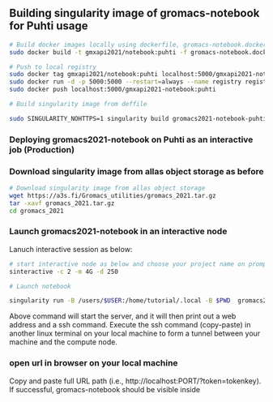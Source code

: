 ## Building singularity image of gromacs-notebook  for Puhti usage

```bash
# Build docker images locally using dockerfile, gromacs-notebook.dockerfile
sudo docker build -t gmxapi2021/notebook:puhti -f gromacs-notebook.dockerfile . 

# Push to local registry
sudo docker tag gmxapi2021/notebook:puhti localhost:5000/gmxapi2021-notebook:puhti
sudo docker run -d -p 5000:5000 --restart=always --name registry registry:2
sudo docker push localhost:5000/gmxapi2021-notebook:puhti

# Build singularity image from deffile

sudo SINGULARITY_NOHTTPS=1 singularity build gromacs2021-notebook-puhti.sif gromacs-notebook.deffile 

```


### Deploying gromacs2021-notebook on Puhti as an interactive job (Production)

### Download singularity image from allas object storage as before

```bash
# Download singularity image from allas object storage
wget https://a3s.fi/Gromacs_utilities/gromacs_2021.tar.gz
tar -xavf gromacs_2021.tar.gz 
cd gromacs_2021
```

### Launch gromacs2021-notebook in an interactive node

Lanuch interactive session as below:

```bash
# start interactive node as below and choose your project name on prompt
sinteractive -c 2 -m 4G -d 250

# Launch notebook

singularity run -B /users/$USER:/home/tutorial/.local -B $PWD  gromacs2021-notebook-puhti.sif

```
Above command will start the server, and it will then print out a web address and a ssh command. Execute the ssh command (copy-paste) in another linux terminal on your local machine to form a tunnel between your machine and the compute node. 


### open url in browser on your local machine 
Copy and paste full URL path (i.e., http://localhost:PORT/?token=tokenkey). If successful, gromacs-notebook should be visible inside 

 

